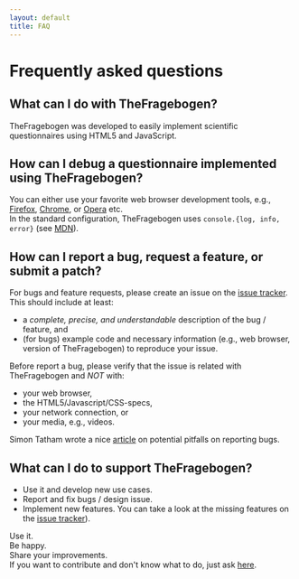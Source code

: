 ```yaml
---
layout: default
title: FAQ
---
```


Frequently asked questions
===

What can I do with TheFragebogen?
---

TheFragebogen was developed to easily implement scientific questionnaires using HTML5 and JavaScript.

How can I debug a questionnaire implemented using TheFragebogen?
---

You can either use your favorite web browser development tools, e.g., [Firefox](https://developer.mozilla.org/en-US/docs/Tools), [Chrome](https://developer.chrome.com/devtools), or [Opera](http://www.opera.com/dragonfly/) etc.  
In the standard configuration, TheFragebogen uses  `console.{log, info, error}` (see [MDN](https://developer.mozilla.org/de/docs/Web/API/Console/log)).

How can I report a bug, request a feature, or submit a patch?
---

For bugs and feature requests, please create an issue on the [issue tracker](https://github.com/TheFragebogen/thefragebogen/).  
This should include at least:

* a _complete, precise, and understandable_ description of the bug / feature, and
* (for bugs) example code and necessary information (e.g., web browser, version of TheFragebogen) to reproduce your issue.

Before report a bug, please verify that the issue is related with TheFragebogen and _NOT_ with:

* your web browser,
* the HTML5/Javascript/CSS-specs,
* your network connection, or
* your media, e.g., videos.

Simon Tatham wrote a nice [article](http://www.chiark.greenend.org.uk/~sgtatham/bugs.html) on potential pitfalls on reporting bugs.

What can I do to support TheFragebogen?
---

* Use it and develop new use cases.
* Report and fix bugs / design issue.
* Implement new features. You can take a look at the missing features on the [issue tracker](https://github.com/TheFragebogen/TheFragebogen/issues)).

Use it.  
Be happy.  
Share your improvements.  
If you want to contribute and don't know what to do, just ask [here](https://github.com/TheFragebogen/TheFragebogen/issues).

